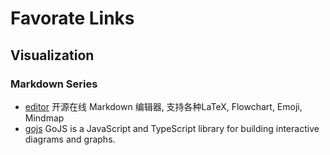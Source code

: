 # Favorate Links

## Visualization

### Markdown Series

* [editor](https://pandao.github.io/editor.md/) 开源在线 Markdown 编辑器, 支持各种LaTeX, Flowchart, Emoji, Mindmap
* [gojs](https://gojs.net/latest/index.html) GoJS is a JavaScript and TypeScript library for building interactive diagrams and graphs.
